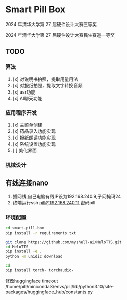 # Smart Pill Box

2024 年清华大学第 27 届硬件设计大赛三等奖

2024 年清华大学第 27 届硬件设计大赛民生赛道一等奖

## TODO

### 算法

1. [x] 对说明书拍照，提取用量用法
1. [x] 对报纸拍照，提取文字转换音频
1. [x] asr功能
1. [x] AI聊天功能

### 应用程序开发

1. [x] 主菜单创建
1. [x] 药品录入功能实现
1. [x] 报纸朗读功能实现
1. [x] 系统设置功能实现
1. [ ] 美化界面

### 机械设计

## 有线连接nano

1. 插网线,自己电脑有线IP设为192.168.240.9,子网掩玛24
1. 终端运行ssh pill@192.168.240.11,密码pill

### 环境配置

```bash
cd smart-pill-box
pip install -r requirements.txt

git clone https://github.com/myshell-ai/MeloTTS.git
cd MeloTTS
pip install -e .
python -m unidic download

cd
pip install torch- torchaudio-
```

修改huggingface timeout
/home/pill/miniconda3/envs/pill/lib/python3.10/site-packages/huggingface_hub/constants.py
